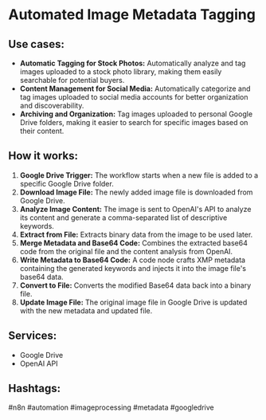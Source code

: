 # Automated Image Metadata Tagging

## Use cases:

- **Automatic Tagging for Stock Photos:** Automatically analyze and tag images uploaded to a stock photo library, making them easily searchable for potential buyers.
- **Content Management for Social Media:** Automatically categorize and tag images uploaded to social media accounts for better organization and discoverability.
- **Archiving and Organization:** Tag images uploaded to personal Google Drive folders, making it easier to search for specific images based on their content.

## How it works:

1.  **Google Drive Trigger:** The workflow starts when a new file is added to a specific Google Drive folder.
2.  **Download Image File:** The newly added image file is downloaded from Google Drive.
3.  **Analyze Image Content:** The image is sent to OpenAI's API to analyze its content and generate a comma-separated list of descriptive keywords.
4.  **Extract from File:** Extracts binary data from the image to be used later.
5.  **Merge Metadata and Base64 Code:** Combines the extracted base64 code from the original file and the content analysis from OpenAI.
6.  **Write Metadata to Base64 Code:** A code node crafts XMP metadata containing the generated keywords and injects it into the image file's base64 data.
7.  **Convert to File:** Converts the modified Base64 data back into a binary file.
8.  **Update Image File:** The original image file in Google Drive is updated with the new metadata and updated file.

## Services:

*   Google Drive
*   OpenAI API

## Hashtags:

#n8n #automation #imageprocessing #metadata #googledrive
